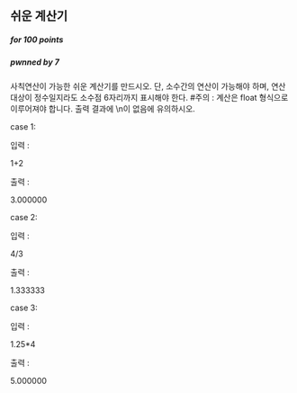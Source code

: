 ## 쉬운 계산기

##### for 100  points

##### pwnned by 7

사칙연산이 가능한 쉬운 계산기를 만드시오.
단, 소수간의 연산이 가능해야 하며, 연산 대상이 정수일지라도 소수점 6자리까지 표시해야 한다.
#주의 : 계산은 float 형식으로 이루어져야 합니다.
출력 결과에 \n이 없음에 유의하시오.

case 1:

입력 :

1+2


출력 :

3.000000


case 2:

입력 :

4/3


출력 :

1.333333


case 3:

입력 :

1.25*4


출력 :

5.000000
